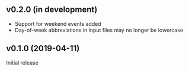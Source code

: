 v0.2.0 (in development)
-----------------------
- Support for weekend events added
- Day-of-week abbreviations in input files may no longer be lowercase

v0.1.0 (2019-04-11)
-------------------
Initial release
